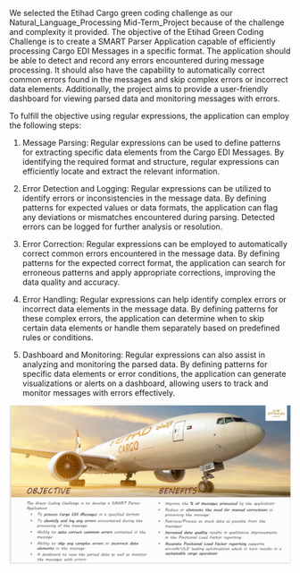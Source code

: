 We selected the Etihad Cargo green coding challenge as our Natural_Language_Processing Mid-Term_Project because of the challenge and complexity it provided. 
The objective of the Etihad Green Coding Challenge is to create a SMART Parser Application capable of efficiently processing Cargo EDI Messages in a specific
format. The application should be able to detect and record any errors encountered during message processing. It should also have the capability to automatically correct common errors found in the messages and skip complex errors or incorrect data elements. Additionally, the project aims to provide a user-friendly dashboard for viewing parsed data and monitoring messages with errors.

To fulfill the objective using regular expressions, the application can employ the following steps:

1. Message Parsing: Regular expressions can be used to define patterns for extracting specific data elements from the Cargo EDI Messages. By identifying the      required format and structure, regular expressions can efficiently locate and extract the relevant information.

2. Error Detection and Logging: Regular expressions can be utilized to identify errors or inconsistencies in the message data. By defining patterns for 
   expected values or data formats, the application can flag any deviations or mismatches encountered during parsing. Detected errors can be logged for further    analysis or resolution.

3. Error Correction: Regular expressions can be employed to automatically correct common errors encountered in the message data. By defining patterns for the 
   expected correct format, the application can search for erroneous patterns and apply appropriate corrections, improving the data quality and accuracy.

4. Error Handling: Regular expressions can help identify complex errors or incorrect data elements in the message data. By defining patterns for these complex    errors, the application can determine when to skip certain data elements or handle them separately based on predefined rules or conditions.

5. Dashboard and Monitoring: Regular expressions can also assist in analyzing and monitoring the parsed data. By defining patterns for specific data elements 
   or error conditions, the application can generate visualizations or alerts on a dashboard, allowing users to track and monitor messages with errors 
   effectively.

![image_description](etihad_challenge.png)
